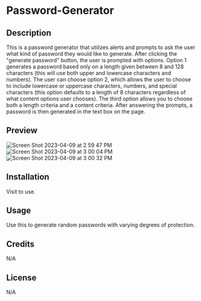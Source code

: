 # Password-Generator

## Description
This is a password generator that utilizes alerts and prompts to ask the user what kind of password they would like to generate. After clicking the "generate password" button, the user is prompted with options. Option 1 generates a password based only on a length given between 8 and 128 characters (this will use both upper and lowercase characters and numbers). The user can choose option 2, which allows the user to choose to include lowercase or uppercase characters, numbers, and special characters (this option defaults to a length of 8 characters regardless of what content options user chooses). The third option allows you to choose both a length criteria and a content criteria. After answering the prompts, a password is then generated in the text box on the page. 

## Preview
![Screen Shot 2023-04-09 at 2 59 47 PM](https://user-images.githubusercontent.com/127569177/230798565-1265ee73-4de5-43ff-a92a-00875dcad661.png)
![Screen Shot 2023-04-09 at 3 00 04 PM](https://user-images.githubusercontent.com/127569177/230798568-ef2e5d7a-fd85-478e-9b20-38c711614bcf.png)
![Screen Shot 2023-04-09 at 3 00 32 PM](https://user-images.githubusercontent.com/127569177/230798571-e35d039f-3c99-4ccc-9e31-10817880d188.png)

## Installation
Visit  to use.

## Usage
Use this to generate random passwords with varying degrees of protection.

## Credits
N/A

## License
N/A
